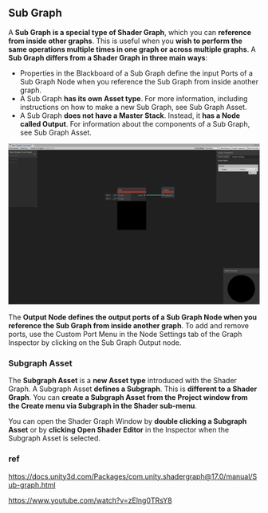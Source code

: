 ## Sub Graph

A **Sub Graph is a special type of Shader Graph**, which you can **reference from inside other graphs**. This is useful when you **wish to perform the same operations multiple times in one graph or across multiple graphs**. A **Sub Graph differs from a Shader Graph in three main ways**:

- Properties in the Blackboard of a Sub Graph define the input Ports of a Sub Graph Node when you reference the Sub Graph from inside another graph.
- A Sub Graph **has its own Asset type**. For more information, including instructions on how to make a new Sub Graph, see Sub Graph Asset.
- A Sub Graph **does not have a Master Stack**. Instead, it **has a Node called Output**.
For information about the components of a Sub Graph, see Sub Graph Asset.

![](../img/SubGraph-Output-Node.png)


The **Output Node defines the output ports of a Sub Graph Node when you reference the Sub Graph from inside another graph**. To add and remove ports, use the Custom Port Menu in the Node Settings tab of the Graph Inspector by clicking on the Sub Graph Output node.

### Subgraph Asset

The **Subgraph Asset** is a **new Asset type** introduced with the Shader Graph. A Subgraph Asset **defines a Subgraph**. This is **different to a Shader Graph**. You can **create a Subgraph Asset from the Project window from the Create menu via Subgraph in the Shader sub-menu**.

You can open the Shader Graph Window by **double clicking a Subgraph Asset** or by **clicking Open Shader Editor** in the Inspector when the Subgraph Asset is selected.



### ref
https://docs.unity3d.com/Packages/com.unity.shadergraph@17.0/manual/Sub-graph.html

https://www.youtube.com/watch?v=zElng0TRsY8
